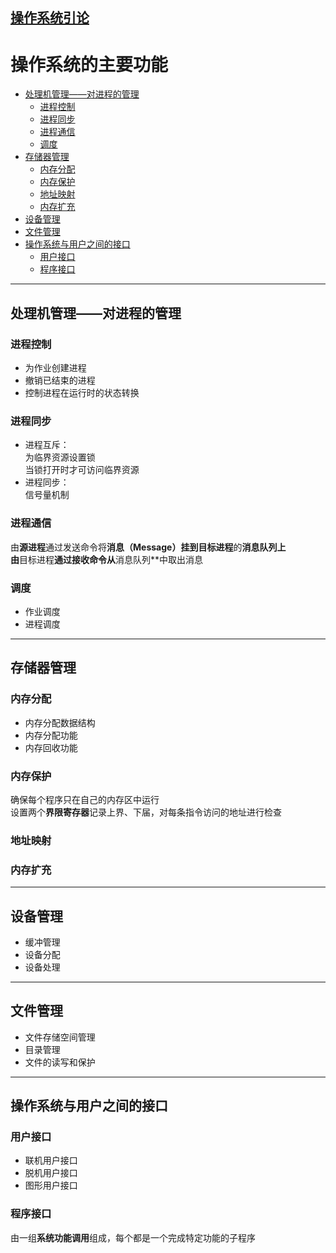 ## [操作系统引论](../操作系统原理.md)
# 操作系统的主要功能
<!-- vscode-markdown-toc -->
* [处理机管理——对进程的管理](#1)
	* [进程控制](#1.1)
	* [进程同步](#1.2)
	* [进程通信](#1.3)
	* [调度](#1.4)
* [存储器管理](#2)
	* [内存分配](#2.1)
	* [内存保护](#2.2)
	* [地址映射](#2.3)
	* [内存扩充](#2.4)
* [设备管理](#3)
* [文件管理](#4)
* [操作系统与用户之间的接口](#5)
	* [用户接口](#5.1)
	* [程序接口](#5.2)

<!-- vscode-markdown-toc-config
	numbering=false
	autoSave=true
	/vscode-markdown-toc-config -->
<!-- /vscode-markdown-toc -->
---
## <a name='1'></a>处理机管理——对进程的管理
### <a name='1.1'></a>进程控制
* 为作业创建进程
* 撤销已结束的进程
* 控制进程在运行时的状态转换

### <a name='1.2'></a>进程同步
* 进程互斥：  
  为临界资源设置锁  
  当锁打开时才可访问临界资源
* 进程同步：  
  信号量机制

### <a name='1.3'></a>进程通信
由**源进程**通过发送命令将**消息（Message）**挂到**目标进程**的**消息队列上  
由**目标进程**通过接收命令从**消息队列**中取出消息

### <a name='1.4'></a>调度
* 作业调度
* 进程调度

---
## <a name='2'></a>存储器管理
### <a name='2.1'></a>内存分配
* 内存分配数据结构
* 内存分配功能
* 内存回收功能

### <a name='2.2'></a>内存保护
确保每个程序只在自己的内存区中运行  
设置两个**界限寄存器**记录上界、下届，对每条指令访问的地址进行检查

### <a name='2.3'></a>地址映射

### <a name='2.4'></a>内存扩充

---
## <a name='3'></a>设备管理
* 缓冲管理
* 设备分配
* 设备处理

---
## <a name='4'></a>文件管理
* 文件存储空间管理
* 目录管理
* 文件的读写和保护

---
## <a name='5'></a>操作系统与用户之间的接口
### <a name='5.1'></a>用户接口
* 联机用户接口
* 脱机用户接口
* 图形用户接口

### <a name='5.2'></a>程序接口
由一组**系统功能调用**组成，每个都是一个完成特定功能的子程序
